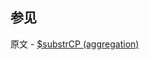 

## 参见

原文 - [$substrCP (aggregation)]( https://docs.mongodb.com/manual/reference/operator/aggregation/substrCP/ )

